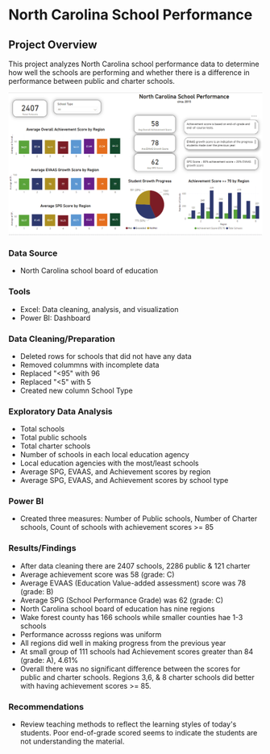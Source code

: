 # North Carolina School Performance

## Project Overview
This project analyzes North Carolina school performance data to determine how well the schools are performing and whether there is a difference in performance between public and charter schools.

![Dashboard](https://github.com/Sarah269/glowing-dollop/blob/main/NC%20School%20Performance/NCschoolperf.png)

### Data Source
- North Carolina school board of education

### Tools
- Excel:  Data cleaning, analysis, and visualization
- Power BI: Dashboard

### Data Cleaning/Preparation
- Deleted rows for schools that did not have any data
- Removed colummns with incomplete data
- Replaced "<95" with 96
- Replaced "<5" with 5
- Created new column School Type
  
### Exploratory Data Analysis
- Total schools
- Total public schools
- Total charter schools
- Number of schools in each local education agency
- Local education agencies with the most/least schools
- Average SPG, EVAAS, and Achievement scores by region
- Average SPG, EVAAS, and Achievement scores by school type

### Power BI
- Created three measures:  Number of Public schools, Number of Charter schools, Count of schools with achievement scores >= 85
  
### Results/Findings
 - After data cleaning there are 2407 schools, 2286 public & 121 charter
 - Average achievement score was 58 (grade: C)
 - Average EVAAS (Education Value-added assessment) score was 78 (grade: B)
 - Average SPG (School Performance Grade) was 62 (grade: C)
 - North Carolina school board of education has nine regions
 - Wake forest county has 166 schools while smaller counties hae 1-3 schools
 - Performance acrosss regions was uniform
 - All regions did well in making progress from the previous year
 - At small group of 111 schools had Achievement scores greater than 84 (grade: A), 4.61%
 - Overall there was no significant difference between the scores for public and charter schools.  Regions 3,6, & 8 charter schools did better with having achievement scores >= 85.

### Recommendations
- Review teaching methods to reflect the learning styles of today's students.  Poor end-of-grade scored seems to indicate the students are not understanding the material.
  
